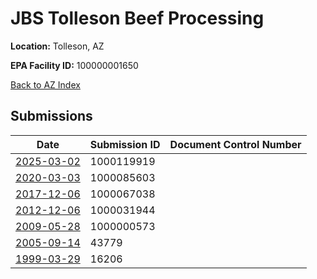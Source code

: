# JBS Tolleson Beef Processing

**Location:** Tolleson, AZ

**EPA Facility ID:** 100000001650

[Back to AZ Index](../../index.md)

## Submissions

| Date | Submission ID | Document Control Number |
|------|--------------|-------------------------|
| [2025-03-02](submissions/1000119919.md) | 1000119919 |  |
| [2020-03-03](submissions/1000085603.md) | 1000085603 |  |
| [2017-12-06](submissions/1000067038.md) | 1000067038 |  |
| [2012-12-06](submissions/1000031944.md) | 1000031944 |  |
| [2009-05-28](submissions/1000000573.md) | 1000000573 |  |
| [2005-09-14](submissions/43779.md) | 43779 |  |
| [1999-03-29](submissions/16206.md) | 16206 |  |
